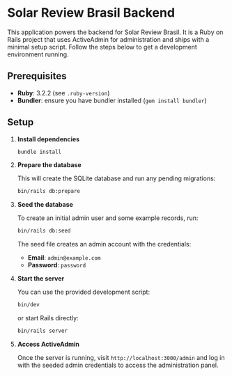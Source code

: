 # Solar Review Brasil Backend

This application powers the backend for Solar Review Brasil. It is a Ruby on Rails
project that uses ActiveAdmin for administration and ships with a minimal setup
script. Follow the steps below to get a development environment running.

## Prerequisites

* **Ruby**: 3.2.2 (see `.ruby-version`)
* **Bundler**: ensure you have bundler installed (`gem install bundler`)

## Setup

1. **Install dependencies**

   ```bash
   bundle install
   ```

2. **Prepare the database**

   This will create the SQLite database and run any pending migrations:

   ```bash
   bin/rails db:prepare
   ```

3. **Seed the database**

   To create an initial admin user and some example records, run:

   ```bash
   bin/rails db:seed
   ```

   The seed file creates an admin account with the credentials:

   * **Email**: `admin@example.com`
   * **Password**: `password`

4. **Start the server**

   You can use the provided development script:

   ```bash
   bin/dev
   ```

   or start Rails directly:

   ```bash
   bin/rails server
   ```

5. **Access ActiveAdmin**

   Once the server is running, visit `http://localhost:3000/admin` and log in with
   the seeded admin credentials to access the administration panel.

